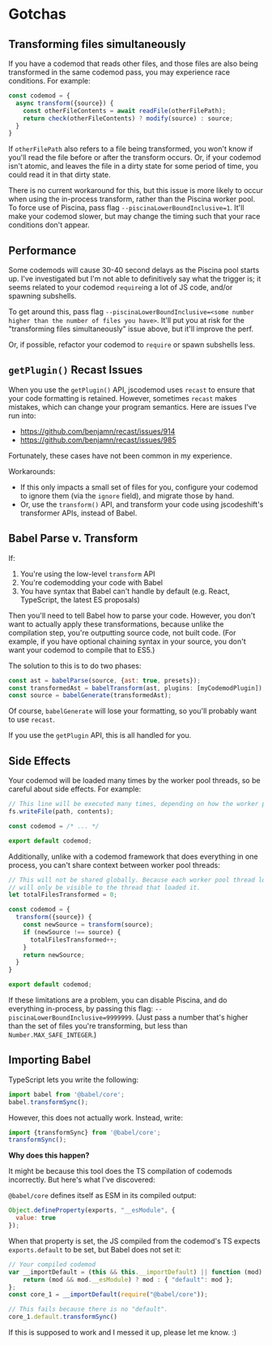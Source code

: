 # Gotchas

## Transforming files simultaneously
If you have a codemod that reads other files, and those files are also being transformed in the same codemod pass, you may experience race conditions. For example:

```js
const codemod = {
  async transform({source}) {
    const otherFileContents = await readFile(otherFilePath);
    return check(otherFileContents) ? modify(source) : source;
  }
}
```

If `otherFilePath` also refers to a file being transformed, you won't know if you'll read the file before or after the transform occurs. Or, if your codemod isn't atomic, and leaves the file in a dirty state for some period of time, you could read it in that dirty state.

There is no current workaround for this, but this issue is more likely to occur when using the in-process transform, rather than the Piscina worker pool. To force use of Piscina, pass flag `--piscinaLowerBoundInclusive=1`. It'll make your codemod slower, but may change the timing such that your race conditions don't appear.

## Performance
Some codemods will cause 30-40 second delays as the Piscina pool starts up. I've investigated but I'm not able to definitively say what the trigger is; it seems related to your codemod `require`ing a lot of JS code, and/or spawning subshells.

To get around this, pass flag `--piscinaLowerBoundInclusive=<some number higher than the number of files you have>`. It'll put you at risk for the "transforming files simultaneously" issue above, but it'll improve the perf.

Or, if possible, refactor your codemod to `require` or spawn subshells less.

## `getPlugin()` Recast Issues
When you use the `getPlugin()` API, jscodemod uses `recast` to ensure that your code formatting is retained. However, sometimes `recast` makes mistakes, which can change your program semantics. Here are issues I've run into:

* https://github.com/benjamn/recast/issues/914
* https://github.com/benjamn/recast/issues/985

Fortunately, these cases have not been common in my experience.

Workarounds:
* If this only impacts a small set of files for you, configure your codemod to ignore them (via the `ignore` field), and migrate those by hand.
* Or, use the `transform()` API, and transform your code using jscodeshift's transformer APIs, instead of Babel.

## Babel Parse v. Transform
If: 
1. You're using the low-level `transform` API
1. You're codemodding your code with Babel
1. You have syntax that Babel can't handle by default (e.g. React, TypeScript, the latest ES proposals)

Then you'll need to tell Babel how to parse your code. However, you don't want to actually apply these transformations,
because unlike the compilation step, you're outputting source code, not built code. (For example, if you have optional
chaining syntax in your source, you don't want your codemod to compile that to ES5.)

The solution to this is to do two phases:

```js
const ast = babelParse(source, {ast: true, presets});
const transformedAst = babelTransform(ast, plugins: [myCodemodPlugin]);
const source = babelGenerate(transformedAst);
```

Of course, `babelGenerate` will lose your formatting, so you'll probably want to use `recast`.

If you use the `getPlugin` API, this is all handled for you.

## Side Effects
Your codemod will be loaded many times by the worker pool threads, so be careful about side effects. For example:

```js
// This line will be executed many times, depending on how the worker pool is managed.
fs.writeFile(path, contents);

const codemod = /* ... */

export default codemod;
```

Additionally, unlike with a codemod framework that does everything in one process, you can't share context between worker pool threads:

```js
// This will not be shared globally. Because each worker pool thread loads the codemod separately, this closure variable
// will only be visible to the thread that loaded it.
let totalFilesTransformed = 0;

const codemod = {
  transform({source}) {
    const newSource = transform(source);
    if (newSource !== source) {
      totalFilesTransformed++;
    }
    return newSource;
  }
}

export default codemod;
```

If these limitations are a problem, you can disable Piscina, and do everything in-process, by passing this flag: `--piscinaLowerBoundInclusive=9999999`. (Just pass a number that's higher than the set of files you're transforming, but less than `Number.MAX_SAFE_INTEGER`.)

## Importing Babel
TypeScript lets you write the following:

```ts
import babel from '@babel/core';
babel.transformSync();
```

However, this does not actually work. Instead, write:

```ts
import {transformSync} from '@babel/core';
transformSync();
```

**Why does this happen?**

It might be because this tool does the TS compilation of codemods incorrectly. But here's what I've discovered:

`@babel/core` defines itself as ESM in its compiled output:

```js
Object.defineProperty(exports, "__esModule", {
  value: true
});
```

When that property is set, the JS compiled from the codemod's TS expects `exports.default` to be set, but Babel does not set it:

```js
// Your compiled codemod
var __importDefault = (this && this.__importDefault) || function (mod) {
    return (mod && mod.__esModule) ? mod : { "default": mod };
};
const core_1 = __importDefault(require("@babel/core"));

// This fails because there is no "default".
core_1.default.transformSync()
```

If this is supposed to work and I messed it up, please let me know. :)

<!-- TODO: maybe this has to do with `esModuleInterop`. -->

